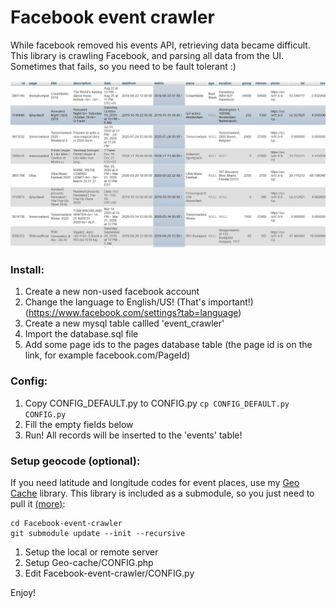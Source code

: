 # Facebook event crawler

While facebook removed his events API, retrieving data became difficult. This library is crawling Facebook, and parsing all data from the UI. Sometimes that fails, so you need to be fault tolerant :)

![Picture about the database](https://github.com/DaWe35/Facebook-event-crawler/raw/master/database.jpg "Facebook event crawler events table")

### Install:

1) Create a new non-used facebook account
2) Change the language to English/US! (That's important!) (https://www.facebook.com/settings?tab=language)
3) Create a new mysql table callled 'event_crawler'
4) Import the database.sql file
5) Add some page ids to the pages database table (the page id is on the link, for example facebook.com/PageId)

### Config:

1) Copy CONFIG_DEFAULT.py to CONFIG.py ```cp CONFIG_DEFAULT.py CONFIG.py```
2) Fill the empty fields below
3) Run! All records will be inserted to the 'events' table!

### Setup geocode (optional):

If you need latitude and longitude codes for event places, use my [Geo Cache](https://github.com/DaWe35/Geo-cache) library.
This library is included as a submodule, so you just need to pull it [(more)](https://stackoverflow.com/questions/1030169/easy-way-to-pull-latest-of-all-git-submodules):
```
cd Facebook-event-crawler
git submodule update --init --recursive
```
1) Setup the local or remote server
2) Setup Geo-cache/CONFIG.php
2) Edit Facebook-event-crawler/CONFIG.py

Enjoy!